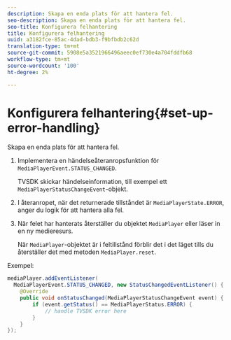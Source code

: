```yaml
---
description: Skapa en enda plats för att hantera fel.
seo-description: Skapa en enda plats för att hantera fel.
seo-title: Konfigurera felhantering
title: Konfigurera felhantering
uuid: a3182fce-85ac-4dad-bdb3-f9bfbdb2c62d
translation-type: tm+mt
source-git-commit: 5908e5a3521966496aeec0ef730e4a704fddfb68
workflow-type: tm+mt
source-wordcount: '100'
ht-degree: 2%

---
```



# Konfigurera felhantering{#set-up-error-handling}

Skapa en enda plats för att hantera fel.

1. Implementera en händelseåteranropsfunktion för `MediaPlayerEvent.STATUS_CHANGED`.

   TVSDK skickar händelseinformation, till exempel ett `MediaPlayerStatusChangeEvent`-objekt.
1. I återanropet, när det returnerade tillståndet är `MediaPlayerState.ERROR`, anger du logik för att hantera alla fel.
1. När felet har hanterats återställer du objektet `MediaPlayer` eller läser in en ny medieresurs.

   När `MediaPlayer`-objektet är i feltillstånd förblir det i det läget tills du återställer det med metoden `MediaPlayer.reset`.

<!--<a id="example_49FF225E92EA494AA06B2E5F26101F4C"></a>-->

Exempel:

```java
mediaPlayer.addEventListener( 
  MediaPlayerEvent.STATUS_CHANGED, new StatusChangedEventListener() { 
    @Override 
    public void onStatusChanged(MediaPlayerStatusChangeEvent event) { 
        if (event.getStatus() == MediaPlayerStatus.ERROR) { 
            // handle TVSDK error here 
        } 
    } 
});
```

